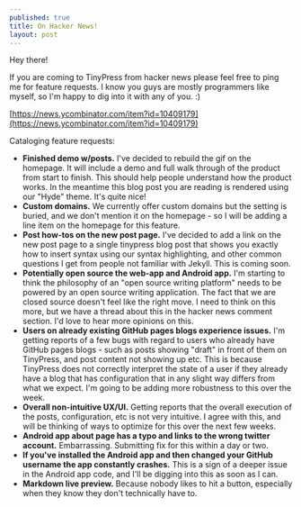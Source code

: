 ```yaml
---
published: true
title: On Hacker News!
layout: post
---
```

Hey there!

If you are coming to TinyPress from hacker news please feel free to ping me for feature requests. I know you guys are mostly programmers like myself, so I'm happy to dig into it with any of you. :)

[https://news.ycombinator.com/item?id=10409179](https://news.ycombinator.com/item?id=10409179)

Cataloging feature requests:

- <strong>Finished demo w/posts.</strong> I've decided to rebuild the gif on the homepage. It will include a demo and full walk through of the product from start to finish. This should help people understand how the product works. In the meantime this blog post you are reading is rendered using our "Hyde" theme. It's quite nice!
- <strong>Custom domains.</strong> We currently offer custom domains but the setting is buried, and we don't mention it on the homepage - so I will be adding a line item on the homepage for this feature.
- <strong>Post how-tos on the new post page.</strong> I've decided to add a link on the new post page to a single tinypress blog post that shows you exactly how to insert syntax using our syntax highlighting, and other common questions I get from people not familiar with Jekyll. This is coming soon.
- <strong>Potentially open source the web-app and Android app.</strong> I'm starting to think the philosophy of an "open source writing platform" needs to be powered by an open source writing application. The fact that we are closed source doesn't feel like the right move. I need to think on this more, but we have a thread about this in the hacker news comment section. I'd love to hear more opinions on this.
- <strong>Users on already existing GitHub pages blogs experience issues.</strong> I'm getting reports of a few bugs with regard to users who already have GitHub pages blogs - such as posts showing "draft" in front of them on TinyPress, and post content not showing up etc. This is because TinyPress does not correctly interpret the state of a user if they already have a blog that has configuration that in any slight way differs from what we expect. I'm going to be adding more robustness to this over the week.
- <strong>Overall non-intuitive UX/UI.</strong> Getting reports that the overall execution of the posts, configuration, etc is not very intuitive. I agree with this, and will be thinking of ways to optimize for this over the next few weeks.
- <strong>Android app about page has a typo and links to the wrong twitter account.</strong> Embarrassing. Submitting fix for this within a day or two.
- <strong>If you've installed the Android app and then changed your GitHub username the app constantly crashes.</strong> This is a sign of a deeper issue in the Android app code, and I'll be digging into this as soon as I can.
- <strong>Markdown live preview.</strong> Because nobody likes to hit a button, especially when they know they don't technically have to.